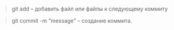  
 


 >git add – добавить файл или файлы к следующему коммиту

 >git commit -m “message” – создание коммита.
